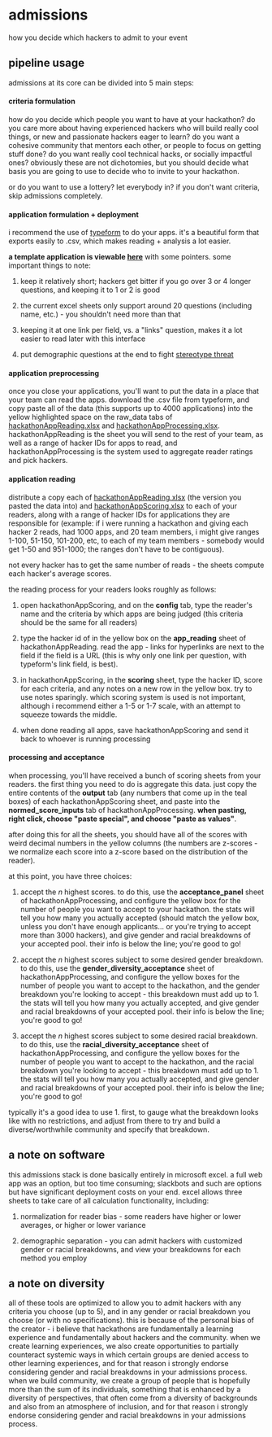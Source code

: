 # admissions
how you decide which hackers to admit to your event

## pipeline usage

admissions at its core can be divided into 5 main steps:

#### criteria formulation

how do you decide which people you want to have at your hackathon? do you care more about having experienced hackers who will build really cool things, or new and passionate hackers eager to learn? do you want a cohesive community that mentors each other, or people to focus on getting stuff done? do you want really cool technical hacks, or socially impactful ones? obviously these are not dichotomies, but you should decide what basis you are going to use to decide who to invite to your hackathon.

or do you want to use a lottery? let everybody in? if you don't want criteria, skip admissions completely.

#### application formulation + deployment

i recommend the use of [typeform](http://typeform.com) to do your apps. it's a beautiful form that exports easily to .csv, which makes reading + analysis a lot easier.

**a template application is viewable [here](https://hackathons.typeform.com/to/hv3EiH)** with some pointers. some important things to note:

1. keep it relatively short; hackers get bitter if you go over 3 or 4 longer questions, and keeping it to 1 or 2 is good

2. the current excel sheets only support around 20 questions (including name, etc.) - you shouldn't need more than that

3. keeping it at one link per field, vs. a "links" question, makes it a lot easier to read later with this interface

4. put demographic questions at the end to fight [stereotype threat](https://en.wikipedia.org/wiki/Stereotype_threat)

#### application preprocessing

once you close your applications, you'll want to put the data in a place that your team can read the apps. download the .csv file from typeform, and copy paste all of the data (this supports up to 4000 applications) into the yellow highlighted space on the raw_data tabs of [hackathonAppReading.xlsx](hackathonAppReading.xlsx) and [hackathonAppProcessing.xlsx](hackathonAppProcessing.xlsx). hackathonAppReading is the sheet you will send to the rest of your team, as well as a range of hacker IDs for apps to read, and hackathonAppProcessing is the system used to aggregate reader ratings and pick hackers.

#### application reading

distribute a copy each of [hackathonAppReading.xlsx](hackathonAppReading.xlsx) (the version you pasted the data into) and [hackathonAppScoring.xlsx](hackathonAppScoring.xlsx) to each of your readers, along with a range of hacker IDs for applications they are responsible for (example: if i were running a hackathon and giving each hacker 2 reads, had 1000 apps, and 20 team members, i might give ranges 1-100, 51-150, 101-200, etc, to each of my team members - somebody would get 1-50 and 951-1000; the ranges don't have to be contiguous).

not every hacker has to get the same number of reads - the sheets compute each hacker's average scores.

the reading process for your readers looks roughly as follows:

1. open hackathonAppScoring, and on the **config** tab, type the reader's name and the criteria by which apps are being judged (this criteria should be the same for all readers)

2. type the hacker id of in the yellow box on the **app_reading** sheet of hackathonAppReading. read the app - links for hyperlinks are next to the field if the field is a URL (this is why only one link per question, with typeform's link field, is best).

3. in hackathonAppScoring, in the **scoring** sheet, type the hacker ID, score for each criteria, and any notes on a new row in the yellow box. try to use notes sparingly. which scoring system is used is not important, although i recommend either a 1-5 or 1-7 scale, with an attempt to squeeze towards the middle.

4. when done reading all apps, save hackathonAppScoring and send it back to whoever is running processing

#### processing and acceptance

when processing, you'll have received a bunch of scoring sheets from your readers. the first thing you need to do is aggregate this data. just copy the entire contents of the **output** tab (any numbers that come up in the teal boxes) of each hackathonAppScoring sheet, and paste into the **normed_score_inputs** tab of hackathonAppProcessing. **when pasting, right click, choose "paste special", and choose "paste as values"**.

after doing this for all the sheets, you should have all of the scores with weird decimal numbers in the yellow columns (the numbers are z-scores - we normalize each score into a z-score based on the distribution of the reader).

at this point, you have three choices:

1. accept the *n* highest scores. to do this, use the **acceptance_panel** sheet of hackathonAppProcessing, and configure the yellow box for the number of people you want to accept to your hackathon. the stats will tell you how many you actually accepted (should match the yellow box, unless you don't have enough applicants... or you're trying to accept more than 3000 hackers), and give gender and racial breakdowns of your accepted pool. their info is below the line; you're good to go!

2. accept the *n* highest scores subject to some desired gender breakdown. to do this, use the **gender_diversity_acceptance** sheet of hackathonAppProcessing, and configure the yellow boxes for the number of people you want to accept to the hackathon, and the gender breakdown you're looking to accept - this breakdown must add up to 1. the stats will tell you how many you actually accepted, and give gender and racial breakdowns of your accepted pool. their info is below the line; you're good to go!

3. accept the *n* highest scores subject to some desired racial breakdown. to do this, use the **racial_diversity_acceptance** sheet of hackathonAppProcessing, and configure the yellow boxes for the number of people you want to accept to the hackathon, and the racial breakdown you're looking to accept - this breakdown must add up to 1. the stats will tell you how many you actually accepted, and give gender and racial breakdowns of your accepted pool. their info is below the line; you're good to go!

typically it's a good idea to use 1. first, to gauge what the breakdown looks like with no restrictions, and adjust from there to try and build a diverse/worthwhile community and specify that breakdown.

## a note on software
this admissions stack is done basically entirely in microsoft excel. a full web app was an option, but too time consuming; slackbots and such are options but have significant deployment costs on your end. excel allows three sheets to take care of all calculation functionality, including:

1. normalization for reader bias - some readers have higher or lower averages, or higher or lower variance

2. demographic separation - you can admit hackers with customized gender or racial breakdowns, and view your breakdowns for each method you employ

## a note on diversity
all of these tools are optimized to allow you to admit hackers with any criteria you choose (up to 5), and in any gender or racial breakdown you choose (or with no specifications). this is because of the personal bias of the creator - i believe that hackathons are fundamentally a learning experience and fundamentally about hackers and the community. when we create learning experiences, we also create opportunities to partially counteract systemic ways in which certain groups are denied access to other learning experiences, and for that reason i strongly endorse considering gender and racial breakdowns in your admissions process. when we build community, we create a group of people that is hopefully more than the sum of its individuals, something that is enhanced by a diversity of perspectives, that often come from a diversity of backgrounds and also from an atmosphere of inclusion, and for that reason i strongly endorse considering gender and racial breakdowns in your admissions process.